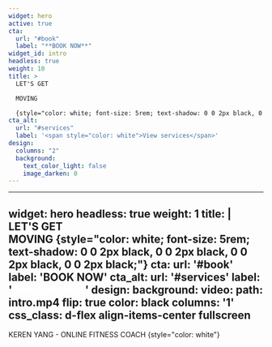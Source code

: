 ```yaml
---
widget: hero
active: true
cta:
  url: "#book"
  label: "**BOOK NOW**"
widget_id: intro
headless: true
weight: 10
title: >
  LET'S GET  

  MOVING

  {style="color: white; font-size: 5rem; text-shadow: 0 0 2px black, 0 0 2px black, 0 0 2px black, 0 0 2px black;"}
cta_alt:
  url: "#services"
  label: '<span style="color: white">View services</span>'
design:
  columns: "2"
  background:
    text_color_light: false
    image_darken: 0
---
```


---
widget: hero
headless: true
weight: 1
title: |
  LET'S GET  
  MOVING
  {style="color: white; font-size: 5rem; text-shadow: 0 0 2px black, 0 0 2px black, 0 0 2px black, 0 0 2px black;"}
cta:
  url: '#book'
  label: '**BOOK NOW**'
cta_alt:
  url: '#services'
  label: '<span style="color: white">View services</span>'
design:
  background:
    video:
      path: intro.mp4
      flip: true
    color: black
  columns: '1'
  css_class: d-flex align-items-center fullscreen
---

KEREN YANG - ONLINE FITNESS COACH
{style="color: white"}